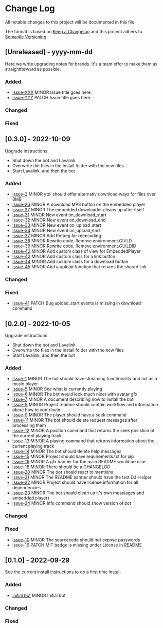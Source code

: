 # Change Log
All notable changes to this project will be documented in this file.

The format is based on [Keep a Changelog](http://keepachangelog.com)
and this project adhers to [Semantic Versioning](http://semver.org).

## [Unreleased] - yyyy-mm-dd

Here we write upgrading notes for brands. It's a team effor to make them as straightforward as possible.

### Added
- [Issue-XXX](https://github.com/BeeLazy/DJ-Helper/issues/XXX)
  MINOR Issue title goes here.
- [Issue-YYY](https://github.com/BeeLazy/DJ-Helper/issues/YYY)
  PATCH Issue title goes here.

### Changed

### Fixed

## [0.3.0] - 2022-10-09

Upgrade instructions:
- Shut down the bot and Lavalink
- Overwrite the files in the install folder with the new files
- Start Lavalink, and then the bot

### Added
- [Issue-2](https://github.com/BeeLazy/DJ-Helper/issues/2)
  MINOR ytdl should offer alternativ download ways for files over 8MB
- [Issue-26](https://github.com/BeeLazy/DJ-Helper/issues/26)
  MINOR A download MP3 button on the embedded player
- [Issue-27](https://github.com/BeeLazy/DJ-Helper/issues/27)
  MINOR The embedded downloader cleans up after itself
- [Issue-31](https://github.com/BeeLazy/DJ-Helper/issues/31)
  MINOR New event on_download_start
- [Issue-32](https://github.com/BeeLazy/DJ-Helper/issues/32)
  MINOR New event on_download_end
- [Issue-33](https://github.com/BeeLazy/DJ-Helper/issues/33)
  MINOR New event on_upload_start
- [Issue-34](https://github.com/BeeLazy/DJ-Helper/issues/34)
  MINOR New event on_upload_end
- [Issue-37](https://github.com/BeeLazy/DJ-Helper/issues/37)
  MINOR Add ffmpeg for reencoding
- [Issue-38](https://github.com/BeeLazy/DJ-Helper/issues/38)
  MINOR Rewrite code. Remove environment.GUILD
- [Issue-39](https://github.com/BeeLazy/DJ-Helper/issues/39)
  MINOR Rewrite code. Remove environment.GUILDID
- [Issue-42](https://github.com/BeeLazy/DJ-Helper/issues/42)
  MINOR Add custom class of view for EmbeddedPlayer
- [Issue-43](https://github.com/BeeLazy/DJ-Helper/issues/43)
  MINOR Add custom class for a link button
- [Issue-44](https://github.com/BeeLazy/DJ-Helper/issues/44)
  MINOR Add custom class for a download button
- [Issue-45](https://github.com/BeeLazy/DJ-Helper/issues/45)
  MINOR Add a upload function that returns the shared link

### Changed

### Fixed
- [Issue-41](https://github.com/BeeLazy/DJ-Helper/issues/41)
  PATCH Bug upload_start events is missing in download command

## [0.2.0] - 2022-10-05

Upgrade instructions:
- Shut down the bot and Lavalink
- Overwrite the files in the install folder with the new files
- Start Lavalink, and then the bot

### Added
- [Issue-1](https://github.com/BeeLazy/DJ-Helper/issues/1)
  MINOR The bot should have streaming functionality and act as a music player
- [Issue-5](https://github.com/BeeLazy/DJ-Helper/issues/5)
  MINOR See what is currently playing
- [Issue-6](https://github.com/BeeLazy/DJ-Helper/issues/6)
  MINOR The bot would look much nicer with avatar gfx
- [Issue-7](https://github.com/BeeLazy/DJ-Helper/issues/7)
  MINOR A document describing how to install the bot
- [Issue-8](https://github.com/BeeLazy/DJ-Helper/issues/8)
  MINOR Project readme should contain workflow and information about how to contribute
- [Issue-9](https://github.com/BeeLazy/DJ-Helper/issues/9)
  MINOR The player should have a seek command
- [Issue-11](https://github.com/BeeLazy/DJ-Helper/issues/11)
  MINOR The bot should delete request messages after processing them
- [Issue-12](https://github.com/BeeLazy/DJ-Helper/issues/12)
  MINOR A position command that returns the seek posistion of the current playing track
- [Issue-13](https://github.com/BeeLazy/DJ-Helper/issues/13)
  MINOR A playing command that returns information about the current playing track
- [Issue-14](https://github.com/BeeLazy/DJ-Helper/issues/14)
  MINOR The bot should delete help messages
- [Issue-15](https://github.com/BeeLazy/DJ-Helper/issues/15)
  MINOR Project should have requirements.txt for pip
- [Issue-16](https://github.com/BeeLazy/DJ-Helper/issues/16)
  MINOR A gfx banner for the main README would be nice
- [Issue-18](https://github.com/BeeLazy/DJ-Helper/issues/18)
  MINOR There should be a CHANGELOG
- [Issue-20](https://github.com/BeeLazy/DJ-Helper/issues/20)
  MINOR The bot should react to mentions
- [Issue-21](https://github.com/BeeLazy/DJ-Helper/issues/21)
  MINOR The README banner should have the text DJ-Helper
- [Issue-22](https://github.com/BeeLazy/DJ-Helper/issues/22)
  MINOR Project should have license information for all dependencies  
- [Issue-23](https://github.com/BeeLazy/DJ-Helper/issues/23)
  MINOR The bot should clean up it's own mess(ages and embedded player)
- [Issue-24](https://github.com/BeeLazy/DJ-Helper/issues/24)
  MINOR Info command should show version of bot

### Changed

### Fixed
- [Issue-10](https://github.com/BeeLazy/DJ-Helper/issues/10)
  MINOR The sourcecode should not expose passwords
- [Issue-19](https://github.com/BeeLazy/DJ-Helper/issues/19)
  PATCH MIT badge is missing under License in README

## [0.1.0] - 2022-09-29

See the current [install instructions](docs/HowToInstall.md) to do a first time install.

### Added
- [Initial bot](https://github.com/BeeLazy/DJ-Helper/commit/98b8b5ea5b36c2aef38e897036dd8478a1f36c67)
  MINOR Initial bot

### Changed

### Fixed
